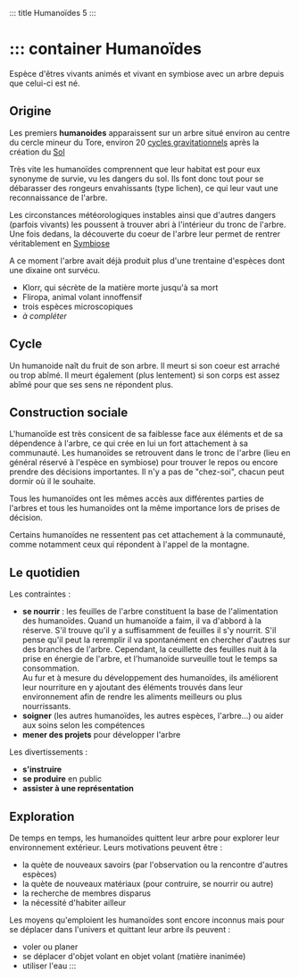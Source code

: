 ::: title Humanoïdes 5
:::

::: container
Humanoïdes
==========

Espèce d'êtres vivants animés et vivant en symbiose avec un arbre depuis que celui-ci est né.

Origine
-------

Les premiers **humanoides** apparaissent sur un arbre situé environ au centre du cercle mineur du Tore, environ 20 [cycles gravitationnels](../../../../Généralités/loi_verticale.md#Disquedegravité) après la création du [Sol](../../sol.md)

Très vite les humanoïdes comprennent que leur habitat est pour eux synonyme de survie, vu les dangers du sol. Ils font donc tout pour se débarasser des rongeurs envahissants (type lichen), ce qui leur vaut une reconnaissance de l'arbre. 

Les circonstances météorologiques instables ainsi que d'autres dangers (parfois vivants) les poussent à trouver abri à l'intérieur du tronc de l'arbre. Une fois dedans, la découverte du coeur de l'arbre leur permet de rentrer véritablement en [Symbiose](../../symbiose.md)

A ce moment l'arbre avait déjà produit plus d'une trentaine d'espèces dont une dixaine ont survécu.

* Klorr, qui sécrète de la matière morte jusqu'à sa mort
* Fliropa, animal volant innoffensif
* trois espèces microscopiques
* *à compléter*

## Cycle

Un humanoide naît du fruit de son arbre. Il meurt si son coeur est arraché ou trop abîmé. Il meurt également (plus lentement) si son corps est assez abîmé pour que ses sens ne répondent plus.

## Construction sociale

L'humanoïde est très consicent de sa faiblesse face aux éléments et de sa dépendence à l'arbre, ce qui crée en lui un fort attachement à sa communauté. Les humanoïdes se retrouvent dans le tronc de l'arbre (lieu en général réservé à l'espèce en symbiose) pour trouver le repos ou encore prendre des décisions importantes. Il n'y a pas de "chez-soi", chacun peut dormir où il le souhaite.

Tous les humanoïdes ont les mêmes accès aux différentes parties de l'arbres et tous les humanoïdes ont la même importance lors de prises de décision.

Certains humanoïdes ne ressentent pas cet attachement à la communauté, comme notamment ceux qui répondent à l'appel de la montagne.

## Le quotidien

Les contraintes :
* **se nourrir** : les feuilles de l'arbre constituent la base de l'alimentation des humanoïdes. Quand un humanoïde a faim, il va d'abbord à la réserve. S'il trouve qu'il y a suffisamment de feuilles il s'y nourrit. S'il pense qu'il peut la reremplir il va spontanément en chercher d'autres sur des branches de l'arbre. Cependant, la ceuillette des feuilles nuit à la prise en énergie de l'arbre, et l'humanoïde surveuille tout le temps sa consommation. <br>
Au fur et à mesure du développement des humanoïdes, ils améliorent leur nourriture en y ajoutant des éléments trouvés dans leur environnement afin de rendre les aliments meilleurs ou plus nourrissants.
* **soigner** (les autres humanoïdes, les autres espèces, l'arbre...) ou aider aux soins selon les compétences
* **mener des projets** pour développer l'arbre

Les divertissements :
* **s'instruire**
* **se produire** en public
* **assister à une représentation**
 
Exploration
---
De temps en temps, les humanoïdes quittent leur arbre pour explorer leur environnement extérieur. Leurs motivations peuvent être :
* la quète de nouveaux savoirs (par l'observation ou la rencontre d'autres espèces)
* la quète de nouveaux matériaux (pour contruire, se nourrir ou autre)
* la recherche de membres disparus
* la nécessité d'habiter ailleur

Les moyens qu'emploient les humanoïdes sont encore inconnus mais pour se déplacer dans l'univers et quittant leur arbre ils peuvent : 
* voler ou planer
* se déplacer d'objet volant en objet volant (matière inanimée)
* utiliser l'eau
:::
